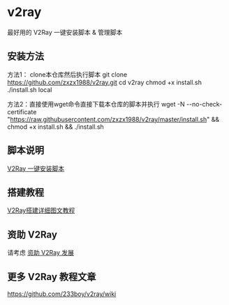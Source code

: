 # v2ray
最好用的 V2Ray 一键安装脚本 &amp; 管理脚本

## 安装方法
方法1： clone本仓库然后执行脚本
git clone https://github.com/zxzx1988/v2ray.git cd v2ray chmod +x install.sh ./install.sh local

方法2：直接使用wget命令直接下载本仓库的脚本并执行
wget -N --no-check-certificate "https://raw.githubusercontent.com/zxzx1988/v2ray/master/install.sh" && chmod +x install.sh && ./install.sh

## 脚本说明
[V2Ray 一键安装脚本](https://github.com/233boy/v2ray/wiki/V2Ray%E4%B8%80%E9%94%AE%E5%AE%89%E8%A3%85%E8%84%9A%E6%9C%AC)

## 搭建教程
[V2Ray搭建详细图文教程](https://github.com/233boy/v2ray/wiki/V2Ray%E6%90%AD%E5%BB%BA%E8%AF%A6%E7%BB%86%E5%9B%BE%E6%96%87%E6%95%99%E7%A8%8B)

## 资助 V2Ray
请考虑 [资助 V2Ray 发展](https://www.v2ray.com/chapter_00/02_donate.html)

## 更多 V2Ray 教程文章
https://github.com/233boy/v2ray/wiki
